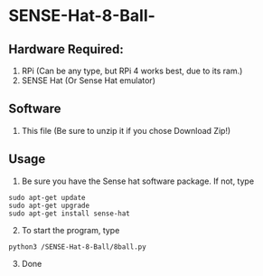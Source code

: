 # SENSE-Hat-8-Ball-

## Hardware Required:
1. RPi (Can be any type, but RPi 4 works best, due to its ram.)
2. SENSE Hat (Or Sense Hat emulator)
## Software
1. This file (Be sure to unzip it if you chose Download Zip!)

## Usage
1. Be sure you have the Sense hat software package. If not, type
```terminal
sudo apt-get update
sudo apt-get upgrade
sudo apt-get install sense-hat
```
2. To start the program, type
```terminal
python3 /SENSE-Hat-8-Ball/8ball.py
```
3. Done
